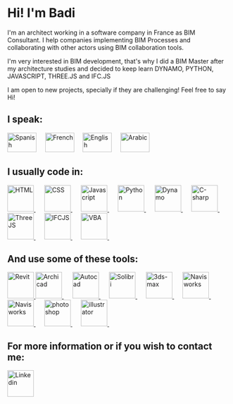 <h1>Hi! I'm Badi</h1>
<p>I'm an architect working in a software company in France as BIM Consultant. I help companies implementing BIM Processes and collaborating with other actors using BIM collaboration tools.</p>
<p>I'm very interested in BIM development, that's why I did a BIM Master after my architecture studies and decided to keep learn DYNAMO, PYTHON, JAVASCRIPT, THREE.JS and IFC.JS</p>
<p>I am open to new projects, specially if they are challenging! Feel free to say Hi!</p>
<h2>I speak:</h2>
<div>
    <a src="">
        <img src="https://jerher.com/img/spain.png" alt="Spanish" width="66px" height="44px">&nbsp;&nbsp;&nbsp;&nbsp;
        <img src="https://jerher.com/img/france.png" alt="French" width="66px" height="44px">&nbsp;&nbsp;&nbsp;&nbsp;
        <img src="https://upload.wikimedia.org/wikipedia/commons/thumb/f/f2/Flag_of_Great_Britain_%281707%E2%80%931800%29.svg/1920px-Flag_of_Great_Britain_%281707%E2%80%931800%29.svg.png" alt="English" width="66px" height="44px">&nbsp;&nbsp;&nbsp;&nbsp;
        <img src="https://upload.wikimedia.org/wikipedia/commons/thumb/0/0e/Flag_of_the_Arabic_language.svg/1200px-Flag_of_the_Arabic_language.svg.png" alt="Arabic" width="66px" height="44px">
</div>
<div>
    <h2>I usually code in:</h2>
    <a href="https://en.wikipedia.org/wiki/HTML">
        <img src="https://cdn-icons-png.flaticon.com/512/919/919827.png" alt="HTML" width="60px" height="60px">
    </a>
    &nbsp;&nbsp;&nbsp;&nbsp;
    <a href="https://en.wikipedia.org/wiki/CSS">
        <img src="https://encrypted-tbn0.gstatic.com/images?q=tbn:ANd9GcQkGP3kUwxlwRfJLc-phNvbDD6EZDnrn65D_zcjIYjjJ4pkLi8-OomyP0Qy96y8jjcAuWo&usqp=CAU" alt="CSS" width="60px" height="60px">
    </a>
    &nbsp;&nbsp;&nbsp;&nbsp;
    <a href="https://en.wikipedia.org/wiki/JavaScript">
        <img src="https://upload.wikimedia.org/wikipedia/commons/thumb/6/6a/JavaScript-logo.png/600px-JavaScript-logo.png" alt="Javascript" width="60px" height="60px">
    </a>
    &nbsp;&nbsp;&nbsp;&nbsp;
    <a href="https://en.wikipedia.org/wiki/Python_(programming_language)">
        <img src="https://www.pngmart.com/files/7/Python-PNG-File.png" alt="Python" width="60px" height="60px">
    </a>
    &nbsp;&nbsp;&nbsp;&nbsp;
    <a href="https://dynamobim.org/">
        <img src="https://dynamobim.org/wp-content/themes/dynamo/img/icon.png" alt="Dynamo" width="60px" height="60px">
    </a>
    &nbsp;&nbsp;&nbsp;&nbsp;
    <a href="https://en.wikipedia.org/wiki/C_Sharp_(programming_language)">
        <img src="https://upload.wikimedia.org/wikipedia/commons/thumb/0/0d/C_Sharp_wordmark.svg/1280px-C_Sharp_wordmark.svg.png" alt="C-sharp" width="60px" height="60px">
    </a>
    &nbsp;&nbsp;&nbsp;&nbsp;
    <a href="https://en.wikipedia.org/wiki/Three.js">
        <img src="https://upload.wikimedia.org/wikipedia/commons/3/3f/Three.js_Icon.svg" alt="ThreeJS" width="60px" height="60px">
    </a>
    &nbsp;&nbsp;&nbsp;&nbsp;
    <a href="https://ifcjs.github.io/info/docs/Introduction">
        <img src="https://ifcjs.github.io/info/assets/images/logo-a326242dd945bcc271d193f7e6d2f054.png" alt="IFCJS" width="60px" height="60px">
    </a>
    &nbsp;&nbsp;&nbsp;&nbsp;
    <a href="https://en.wikipedia.org/wiki/Visual_Basic_for_Applications">
        <img src="https://styles.redditmedia.com/t5_2rnlw/styles/communityIcon_z3kwah4z27c71.png" alt="VBA" width="60px" height="60px">
    </a>
    &nbsp;&nbsp;&nbsp;&nbsp;
</div>
<div>
    <h2>And use some of these tools:</h2>
    <a href="https://www.autodesk.com/products/revit/overview?term=1-YEAR&tab=subscription&plc=RVT">
        <img src="https://www.grasscad.com/images/revit.png" alt="Revit" width="60px" height="60px">
    </a>
    <a href="https://graphisoft.com/solutions/archicad">
        <img src="https://cad.kz/upload/iblock/935/935c8a9ad44b2afc54ecda3a66c30344.png" alt="Archicad" width="60px" height="60px">
    </a>
    &nbsp;&nbsp;&nbsp;&nbsp;
    <a href="https://en.wikipedia.org/wiki/AutoCAD">
        <img src="https://seeklogo.com/images/A/autocad-logo-C9817CB828-seeklogo.com.png" alt="Autocad" width="60px" height="60px">
    </a>
    &nbsp;&nbsp;&nbsp;&nbsp;
    <a href="https://www.solibri.com/?utm_source=adwords&utm_campaign=SEM+-+Solibri+brand+term&utm_medium=ppc&utm_term=solibri&hsa_ver=3&hsa_grp=113092111805&hsa_acc=5457118427&hsa_ad=485000191638&hsa_src=g&hsa_tgt=kwd-298873150508&hsa_kw=solibri&hsa_cam=11804515865&hsa_mt=e&hsa_net=adwords&gclid=CjwKCAjwh-CVBhB8EiwAjFEPGWwKIJOE2jiK7VqW6MySu3IuCx_6FKqYdD5IV4wEhQNELWT_QlaIjxoC46MQAvD_BwE">
        <img src="https://evolve-consultancy.com/wp-content/uploads/2020/03/solibri_product_icon_2019-e1585325757592.png" alt="Solibri" width="60px" height="60px">
    </a>
    &nbsp;&nbsp;&nbsp;&nbsp;
    <a href="https://www.autodesk.com/products/3ds-max/overview">
        <img src="https://gdm-catalog-fmapi-prod.imgix.net/ProductLogo/f7851e70-7169-4bff-9099-690e344f58c5.png" alt="3ds-max" width="60px" height="60px">
    </a>
    &nbsp;&nbsp;&nbsp;&nbsp;
    <a href="https://www.autodesk.co.uk/products/navisworks/overview?term=1-YEAR&tab=subscription&plc=NAVSIM">
        <img src="https://icons.iconarchive.com/icons/dakirby309/simply-styled/256/Autodesk-Navisworks-icon.png" alt="Navisworks" width="60px" height="60px">
    </a>
    &nbsp;&nbsp;&nbsp;&nbsp;
    <a href="https://www.adobe.com/products/indesign.html">
        <img src="https://upload.wikimedia.org/wikipedia/commons/thumb/4/48/Adobe_InDesign_CC_icon.svg/1200px-Adobe_InDesign_CC_icon.svg.png" alt="Navisworks" width="60px" height="60px">
    </a>
    &nbsp;&nbsp;&nbsp;&nbsp;
    <a href="https://www.adobe.com/products/photoshop.html">
        <img src="https://www.adobe.com/content/dam/acom/one-console/icons_rebrand/ps_appicon.svg" alt="photoshop" width="60px" height="60px">
    </a>
    &nbsp;&nbsp;&nbsp;&nbsp;
    <a href="https://www.adobe.com/products/illustrator.html">
        <img src="https://www.adobe.com/content/dam/shared/images/product-icons/svg/illustrator.svg" alt="illustrator" width="60px" height="60px">
    </a>
    &nbsp;&nbsp;&nbsp;&nbsp;
</div>
<div>
    <h2>For more information or if you wish to contact me:</h2>
    <a href="https://www.linkedin.com/in/ouahbi/">
        <img src="https://upload.wikimedia.org/wikipedia/commons/thumb/c/ca/LinkedIn_logo_initials.png/640px-LinkedIn_logo_initials.png" alt="Linkedin" width="60px" height="60px">
    </a>
</div>
